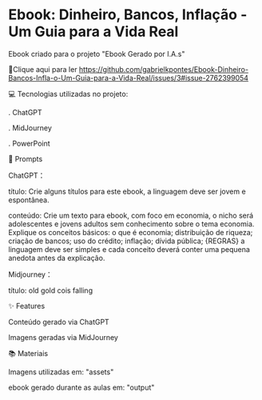 # Ebook: Dinheiro, Bancos, Inflação - Um Guia para a Vida Real
Ebook criado para o projeto "Ebook Gerado por I.A.s"




📕Clique aqui para ler
https://github.com/gabrielkpontes/Ebook-Dinheiro-Bancos-Infla-o-Um-Guia-para-a-Vida-Real/issues/3#issue-2762399054




💻 Tecnologias utilizadas no projeto:

. ChatGPT

. MidJourney

. PowerPoint


🧠 Prompts

ChatGPT：


título:	Crie alguns títulos para este ebook, a linguagem deve ser jovem e espontânea.


conteúdo:	Crie um texto para ebook, com foco em economia, o nicho será adolescentes e jovens adultos sem conhecimento sobre o tema economia. Explique os conceitos básicos: o que é economia; distribuição de riqueza; criação de bancos; uso do crédito; inflação; dívida pública;
{REGRAS} a linguagem deve ser simples e cada conceito deverá conter uma pequena anedota antes da explicação.

Midjourney：


título:	old gold cois falling

✨ Features

Conteúdo gerado via ChatGPT

Imagens geradas via MidJourney

📚 Materiais

Imagens utilizadas em: "assets"

ebook gerado durante as aulas em: "output"

